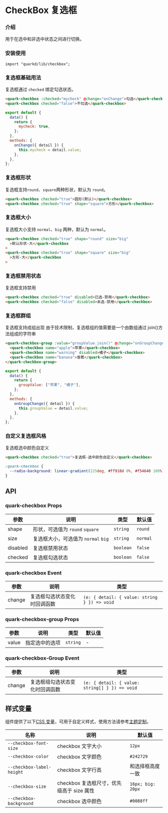# CheckBox 复选框

### 介绍

用于在选中和非选中状态之间进行切换。

### 安装使用

```tsx
import "quarkd/lib/checkbox";
```

### 复选框基础用法

复选框通过 `checked` 绑定勾选状态。

```html
<quark-checkbox :checked="mycheck" @change="onChange">勾选</quark-checkbox>
<quark-checkbox checked="false">不勾选</quark-checkbox>
```

```javascript
export default {
  data() {
    return {
      mycheck: true,
    };
  },
  methods: {
    onChange({ detail }) {
      this.mycheck = detail.value;
    },
  },
};
```

### 复选框形状

复选框支持`round`、`square`两种形状，默认为 `round`。

```html
<quark-checkbox checked="true">圆形(默认)</quark-checkbox>
<quark-checkbox checked="true" shape="square">方形</quark-checkbox>
```

### 复选框大小

复选框大小支持 `normal`、`big` 两种，默认为 `normal`。

```html
<quark-checkbox checked="true" shape="round" size="big"
  >默认形状-大</quark-checkbox
>
<quark-checkbox checked="true" shape="square" size="big"
  >方形-大</quark-checkbox
>
```

### 复选框禁用状态

复选框支持禁用

```html
<quark-checkbox checked="true" disabled>已选-禁用</quark-checkbox>
<quark-checkbox checked="false" disabled>未选-禁用</quark-checkbox>
```

### 复选框群组

复选框支持成组出现
由于技术限制，复选框组的值需要是一个由数组通过 join()方法组成的字符串

```html
<quark-checkbox-group :value="groupValue.join()" @change="onGroupChange">
  <quark-checkbox name="apple">苹果</quark-checkbox>
  <quark-checkbox name="warning" disabled>橘子</quark-checkbox>
  <quark-checkbox name="banana">香蕉</quark-checkbox>
</quark-checkbox-group>
```

```javascript
export default {
  data() {
    return {
      groupValue: ["苹果", "橘子"],
    };
  },
  methods: {
    onGroupChange({ detail }) {
      this.groupValue = detail.value;
    },
  },
};
```

### 自定义复选框风格

复选框选中颜色自定义

```html
<quark-checkbox checked="true">复选框-选中颜色自定义</quark-checkbox>
```

```css
:quark-checkbox {
  --radio-background: linear-gradient(225deg, #ff918d 0%, #f54640 100%);
}
```

## API

### quark-checkbox Props

| 参数     | 说明                                | 类型      | 默认值   |
| -------- | ----------------------------------- | --------- | -------- |
| shape    | 形状，可选值为 `round` `square`     | `string`  | `round`  |
| size     | 复选框大小，可选值为 `normal` `big` | `string`  | `normal` |
| disabled | 复选框禁用状态                      | `boolean` | `false`  |
| checked  | 复选框勾选状态                      | `boolean` | `false`  |

### quark-checkbox Event

| 参数   | 说明                         | 类型                                  |
| ------ | ---------------------------- | ------------------------------------- |
| change | 复选框勾选状态变化时回调函数 | `(e: { detail: { value: string } }) => void` |

### quark-checkbox-group Props

| 参数  | 说明           | 类型     | 默认值 |
| ----- | -------------- | -------- | ------ |
| value | 指定选中的选项 | `string` | -      |

### quark-checkbox-Group Event

| 参数   | 说明                           | 类型                                      |
| ------ | ------------------------------ | ----------------------------------------- |
| change | 复选框组勾选状态变化时回调函数 | `(e: { detail: { value: string[] } }) => void` |

## 样式变量

组件提供了以下[CSS 变量](https://developer.mozilla.org/zh-CN/docs/Web/CSS/Using_CSS_custom_properties)，可用于自定义样式，使用方法请参考[主题定制](#/zh-CN/guide/theme)。

| 名称                      | 说明                                      | 默认值            |
| ------------------------- | ----------------------------------------- | ----------------- |
| `--checkbox-font-size`    | checkbox 文字大小                         | `12px`            |
| `--checkbox-color`        | checkbox 文字颜色                         | `#242729`         |
| `--checkbox-label-height` | checkbox 文字行高                         | 和选择框高度一致  |
| `--checkbox-size`         | checkbox 复选框尺寸，优先级高于 size 属性 | `16px; big: 20px` |
| `--checkbox-background`   | checkbox 选中颜色                         | `#0088ff`         |

